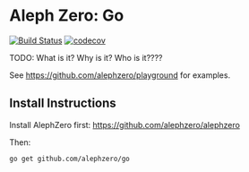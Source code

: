 # Aleph Zero: Go
[![Build Status](https://travis-ci.com/alephzero/go.svg?branch=master)](https://travis-ci.com/alephzero/go)
[![codecov](https://codecov.io/gh/alephzero/go/branch/master/graph/badge.svg)](https://codecov.io/gh/alephzero/go)

TODO: What is it? Why is it? Who is it????

See https://github.com/alephzero/playground for examples.

## Install Instructions

Install AlephZero first: https://github.com/alephzero/alephzero

Then:
```sh
go get github.com/alephzero/go
```
